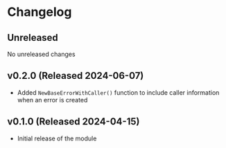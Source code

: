 # Changelog

## Unreleased

No unreleased changes

## v0.2.0 (Released 2024-06-07)

* Added `NewBaseErrorWithCaller()` function to include caller information when an error is created

## v0.1.0 (Released 2024-04-15)

* Initial release of the module
